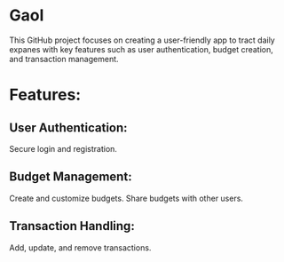 # Gaol 
This GitHub project focuses on creating a user-friendly app to tract daily expanes with key features such as user authentication, budget creation, and transaction management.

# Features:

## User Authentication:
Secure login and registration.

## Budget Management:
Create and customize budgets.
Share budgets with other users.

## Transaction Handling:
Add, update, and remove transactions.
